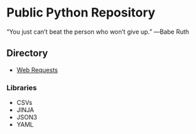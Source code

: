 # Public Python Repository

“You just can’t beat the person who won’t give up.” ―Babe Ruth

## Directory

* [Web Requests](https://github.com/gil-ryan/grs-python-public/tree/master/LIBRARIES/REQUESTS)


### Libraries
    
* CSVs
* JINJA
* JSON3
* YAML

###     